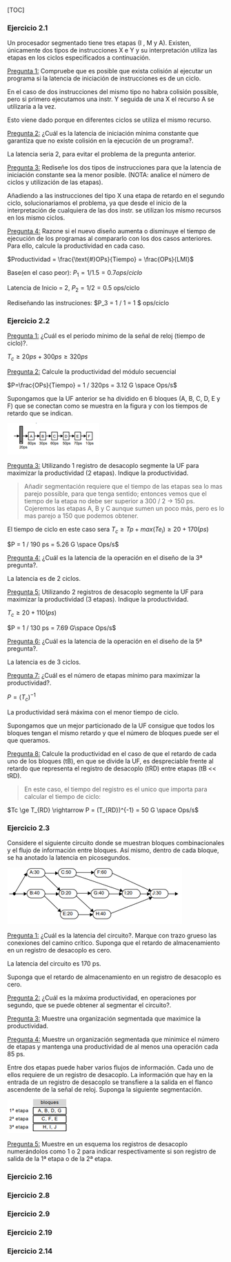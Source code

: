 [TOC]

### Ejercicio 2.1

Un procesador segmentado tiene tres etapas (I , M y A). Existen, únicamente dos tipos de instrucciones X e Y y su interpretación utiliza las etapas en los ciclos especificados a continuación.

<u>Pregunta 1:</u> Compruebe que es posible que exista colisión al ejecutar un programa si la latencia de iniciación de instrucciones es de un ciclo.

En el caso de dos instrucciones del mismo tipo no habra colisión possible, pero si primero ejecutamos una instr. Y seguida de una X el recurso A se utilizaria a la vez.

Esto viene dado porque en diferentes ciclos se utiliza el mismo recurso.



<u>Pregunta 2:</u> ¿Cuál es la latencia de iniciación mínima constante que garantiza que no existe colisión en la ejecución de un programa?. 

La latencia seria 2, para evitar el problema de la pregunta anterior.

<u>Pregunta 3:</u> Rediseñe los dos tipos de instrucciones para que la latencia de iniciación constante sea la menor posible. (NOTA: analice el número de ciclos y utilización de las etapas). 

Añadiendo a las instrucciones del tipo X una etapa de retardo en el segundo ciclo, solucionariamos el problema, ya que desde el inicio de la interpretación de cualquiera de las dos instr. se utilizan los mismo recursos en los mismo ciclos.

<u>Pregunta 4:</u> Razone si el nuevo diseño aumenta o disminuye el tiempo de ejecución de los programas al compararlo con los dos casos anteriores. Para ello, calcule la productividad en cada caso.

$Productividad = \frac{\text{#}OPs}{Tiempo}  = \frac{OPs}{LMI}$

Base(en el caso peor): $P_1 = 1/1.5 = 0.7 ops/ciclo$

Latencia de Inicio = 2, $P_2 = 1/2 = 0.5$ ops/ciclo

Rediseñando las instruciones: $P_3 = 1 / 1 = 1 $ ops/ciclo

### Ejercicio 2.2

<u>Pregunta 1:</u> ¿Cuál es el periodo mínimo de la señal de reloj (tiempo de ciclo)?. 

$T_c \ge 20ps+300ps \ge 320 ps$

<u>Pregunta 2:</u> Calcule la productividad del módulo secuencial

$P=\frac{OPs}{Tiempo} = 1 / 320ps = 3.12 G \space Ops/s$

Supongamos que la UF anterior se ha dividido en 6 bloques (A, B, C, D, E y F) que se conectan como se muestra en la figura y con los tiempos de retardo que se indican.

![img](2.2Eje)

<u>Pregunta 3:</u> Utilizando 1 registro de desacoplo segmente la UF para maximizar la productividad (2 etapas). Indique la productividad.

> Añadir segmentación requiere que el tiempo de las etapas sea lo mas parejo possible, para que tenga sentido; entonces vemos que el tiempo de la etapa no debe ser superior a 300 / 2 -> 150 ps. Cojeremos las etapas A, B y C aunque sumen un poco más, pero es lo mas parejo a 150 que podemos obtener.

El tiempo de ciclo en este caso sera $T_c \ge Tp + max(Te_i) \ge 20 + 170(ps)$ 

$P = 1 / 190 ps = 5.26 G \space Ops/s$

<u>Pregunta 4:</u> ¿Cuál es la latencia de la operación en el diseño de la 3ª pregunta?.

La latencia es de 2 ciclos.

<u>Pregunta 5:</u> Utilizando 2 registros de desacoplo segmente la UF para maximizar la productividad (3 etapas). Indique la productividad.

$T_c \ge 20 + 110 (ps)$

$P = 1 / 130 ps = 7.69 G\space Ops/s$

<u>Pregunta 6:</u> ¿Cuál es la latencia de la operación en el diseño de la 5ª pregunta?. 

La latencia es de 3 ciclos.

<u>Pregunta 7:</u> ¿Cuál es el número de etapas mínimo para maximizar la productividad?.

$P = (T_c)^{-1}$

La productividad será máxima con el menor tiempo de ciclo.

Supongamos que un mejor particionado de la UF consigue que todos los bloques tengan el mismo retardo y que el número de bloques puede ser el que queramos.

<u>Pregunta 8:</u> Calcule la productividad en el caso de que el retardo de cada uno de los bloques (tB), en que se divide la UF, es despreciable frente al retardo que representa el registro de desacoplo (tRD) entre etapas (tB << tRD).

> En este caso, el tiempo del registro es el unico que importa para calcular el tiempo de ciclo:

$Tc \ge T_{RD} \rightarrow P = (T_{RD})^{-1} = 50 G \space  Ops/s$

### Ejercicio 2.3

Considere el siguiente circuito donde se muestran bloques combinacionales y el flujo de información entre bloques. Así mismo, dentro de cada bloque, se ha anotado la latencia en picosegundos.

![img](2.3Eje)

<u>Pregunta 1:</u> ¿Cuál es la latencia del circuito?. Marque con trazo grueso las conexiones del camino crítico. Suponga que el retardo de almacenamiento en un registro de desacoplo es cero. 

La latencia del circuito es 170 ps.

Suponga que el retardo de almacenamiento en un registro de desacoplo es cero.

<u>Pregunta 2:</u> ¿Cuál es la máxima productividad, en operaciones por segundo, que se puede obtener al segmentar el circuito?. 

<u>Pregunta 3:</u> Muestre una organización segmentada que maximice la productividad. 

<u>Pregunta 4:</u> Muestre un organización segmentada que minimice el número de etapas y mantenga una productividad de al menos una operación cada 85 ps.

Entre dos etapas puede haber varios flujos de información. Cada uno de ellos requiere de un registro de desacoplo. La información que hay en la entrada de un registro de desacoplo se transfiere a la salida en el flanco ascendente de la señal de reloj. Suponga la siguiente segmentación.

![img](2.2Eje2)

<u>Pregunta 5:</u> Muestre en un esquema los registros de desacoplo numerándolos como 1 o 2 para indicar respectivamente si son registro de salida de la 1ª etapa o de la 2ª etapa.

### Ejercicio 2.16

### Ejercicio 2.8

### Ejercicio 2.9

### Ejercicio 2.19

### Ejercicio 2.14
